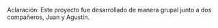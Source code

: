 Aclaración: Este proyecto fue desarrollado de manera grupal junto a dos compañeros,
Juan y Agustín.
